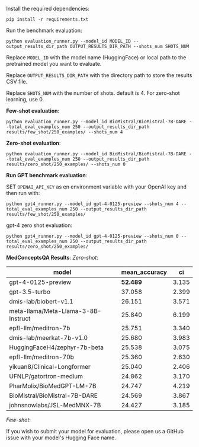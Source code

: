 Install the required dependencies:
```
pip install -r requirements.txt
```

Run the benchmark evaluation:
```
python evaluation_runner.py --model_id MODEL_ID --output_results_dir_path OUTPUT_RESULTS_DIR_PATH --shots_num SHOTS_NUM 
```
Replace `MODEL_ID` with the model name (HuggingFace) or local path to the pretrained model you want to evaluate.

Replace `OUTPUT_RESULTS_DIR_PATH` with the directory path to store the results CSV file.

Replace `SHOTS_NUM` with the number of shots. default is 4. For zero-shot learning, use 0. 


**Few-shot evaluation**: 

`python evaluation_runner.py --model_id BioMistral/BioMistral-7B-DARE --total_eval_examples_num 250 --output_results_dir_path results/few_shot/250_examples/ --shots_num 4`

**Zero-shot evaluation**:
 
`python evaluation_runner.py --model_id BioMistral/BioMistral-7B-DARE --total_eval_examples_num 250 --output_results_dir_path results/zero_shot/250_examples/ --shots_num 0`


**Run GPT benchmark evaluation**:

SET `OPENAI_API_KEY` as en environment variable with your OpenAI key and then run with:
```
python gpt4_runner.py --model_id gpt-4-0125-preview --shots_num 4 --total_eval_examples_num 250 --output_results_dir_path results/few_shot/250_examples/
```
gpt-4 zero shot evaluation:
```
python gpt4_runner.py --model_id gpt-4-0125-preview --shots_num 0 --total_eval_examples_num 250 --output_results_dir_path results/zero_shot/250_examples/
```


**MedConceptsQA Results**: 
*Zero-shot*:

| model                                   | mean_accuracy | ci   |
|-----------------------------------------|---------------|------|
| gpt-4-0125-preview                      | **52.489**        | 3.135|
| gpt-3.5-turbo                           | 37.058        | 2.399|
| dmis-lab/biobert-v1.1                   | 26.151        | 3.571|
| meta-llama/Meta-Llama-3-8B-Instruct     | 25.840        | 6.199|
| epfl-llm/meditron-7b                    | 25.751        | 3.340|
| dmis-lab/meerkat-7b-v1.0                | 25.680        | 3.983|
| HuggingFaceH4/zephyr-7b-beta            | 25.538        | 3.075|
| epfl-llm/meditron-70b                   | 25.360        | 2.630|
| yikuan8/Clinical-Longformer             | 25.040        | 2.406|
| UFNLP/gatortron-medium                  | 24.862        | 3.170|
| PharMolix/BioMedGPT-LM-7B               | 24.747        | 4.219|
| BioMistral/BioMistral-7B-DARE           | 24.569        | 3.867|
| johnsnowlabs/JSL-MedMNX-7B              | 24.427        | 3.185|

*Few-shot*:


If you wish to submit your model for evaluation, please open us a GitHub issue with your model's Hugging Face name.